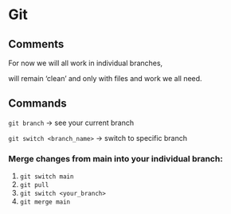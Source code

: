 # Git

## Comments

For now we will all work in individual branches, <main> will remain ‘clean’ and only with files and work we all need.

## Commands

`git branch` → see your current branch

`git switch <branch_name>` → switch to specific branch

### Merge changes from main into your individual branch:

1. `git switch main`
2. `git pull`
3. `git switch <your_branch>`
4. `git merge main`